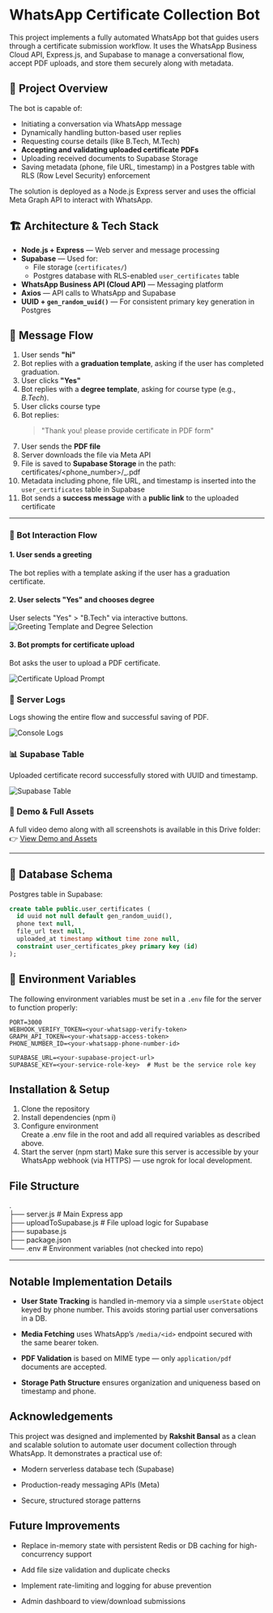 # WhatsApp Certificate Collection Bot

This project implements a fully automated WhatsApp bot that guides users through a certificate submission workflow. It uses the WhatsApp Business Cloud API, Express.js, and Supabase to manage a conversational flow, accept PDF uploads, and store them securely along with metadata.

## 📌 Project Overview

The bot is capable of:
- Initiating a conversation via WhatsApp message
- Dynamically handling button-based user replies
- Requesting course details (like B.Tech, M.Tech)
- **Accepting and validating uploaded certificate PDFs**
- Uploading received documents to Supabase Storage
- Saving metadata (phone, file URL, timestamp) in a Postgres table with RLS (Row Level Security) enforcement

The solution is deployed as a Node.js Express server and uses the official Meta Graph API to interact with WhatsApp.

## 🏗️ Architecture & Tech Stack

- **Node.js + Express** — Web server and message processing
- **Supabase** — Used for:
  - File storage (`certificates/`)
  - Postgres database with RLS-enabled `user_certificates` table
- **WhatsApp Business API (Cloud API)** — Messaging platform
- **Axios** — API calls to WhatsApp and Supabase
- **UUID + `gen_random_uuid()`** — For consistent primary key generation in Postgres


## 🔁 Message Flow

1. User sends **"hi"**  
2. Bot replies with a **graduation template**, asking if the user has completed graduation.  
3. User clicks **"Yes"**  
4. Bot replies with a **degree template**, asking for course type (e.g., *B.Tech*).  
5. User clicks course type  
6. Bot replies:  
   > "Thank you! please provide certificate in PDF form"  
7. User sends the **PDF file**  
8. Server downloads the file via Meta API  
9. File is saved to **Supabase Storage** in the path:  
 certificates/<phone_number>/<timestamp>_<filename>.pdf  
10. Metadata including phone, file URL, and timestamp is inserted into the `user_certificates` table in Supabase  
11. Bot sends a **success message** with a **public link** to the uploaded certificate




---

### 🧪 Bot Interaction Flow

#### 1. User sends a greeting
The bot replies with a template asking if the user has a graduation certificate.
#### 2. User selects "Yes" and chooses degree
User selects "Yes" > "B.Tech" via interactive buttons.
![Greeting Template and Degree Selection](./screenshots/01_greeting_template.png)


#### 3. Bot prompts for certificate upload
Bot asks the user to upload a PDF certificate.

![Certificate Upload Prompt](./screenshots/03_upload_certificate.png)


### 🧾 Server Logs

Logs showing the entire flow and successful saving of PDF.

![Console Logs](./screenshots/04_logs_console.png)


### 📊 Supabase Table

Uploaded certificate record successfully stored with UUID and timestamp.

![Supabase Table](./screenshots/05_supabase_table.png)


### 🎥 Demo & Full Assets

A full video demo along with all screenshots is available in this Drive folder:  
👉 [View Demo and Assets](https://drive.google.com/drive/folders/1Wc9SxgNWbBNpbqUx1CTXwPtVCzYXqQNw?usp=sharing)

---




## 📂 Database Schema

Postgres table in Supabase:

```sql
create table public.user_certificates (
  id uuid not null default gen_random_uuid(),
  phone text null,
  file_url text null,
  uploaded_at timestamp without time zone null,
  constraint user_certificates_pkey primary key (id)
);

```



## 🔐 Environment Variables

The following environment variables must be set in a `.env` file for the server to function properly:

```env
PORT=3000
WEBHOOK_VERIFY_TOKEN=<your-whatsapp-verify-token>
GRAPH_API_TOKEN=<your-whatsapp-access-token>
PHONE_NUMBER_ID=<your-whatsapp-phone-number-id>

SUPABASE_URL=<your-supabase-project-url>
SUPABASE_KEY=<your-service-role-key>  # Must be the service role key
```

## Installation & Setup

1. Clone the repository
2. Install dependencies (npm i)
3. Configure environment   
Create a .env file in the root and add all required variables as described above.  
4. Start the server (npm start)
 Make sure this server is accessible by your WhatsApp webhook (via HTTPS) — use ngrok for local development.

## File Structure
.  
├── server.js               # Main Express app  
├── uploadToSupabase.js    # File upload logic for Supabase  
├── supabase.js  
├── package.json  
└── .env                   # Environment variables (not checked into repo)

---

## Notable Implementation Details

- **User State Tracking** is handled in-memory via a simple `userState` object keyed by phone number. This avoids storing partial user conversations in a DB.

- **Media Fetching** uses WhatsApp’s `/media/<id>` endpoint secured with the same bearer token.

- **PDF Validation** is based on MIME type — only `application/pdf` documents are accepted.

- **Storage Path Structure** ensures organization and uniqueness based on timestamp and phone.


## Acknowledgements
This project was designed and implemented by **Rakshit Bansal** as a clean and scalable solution to automate user document collection through WhatsApp. It demonstrates a practical use of:

- Modern serverless database tech (Supabase)

- Production-ready messaging APIs (Meta)

- Secure, structured storage patterns


## Future Improvements

- Replace in-memory state with persistent Redis or DB caching for high-concurrency support

- Add file size validation and duplicate checks

- Implement rate-limiting and logging for abuse prevention

- Admin dashboard to view/download submissions





